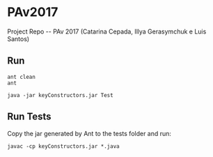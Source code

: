 # PAv2017
Project Repo -- PAv 2017 (Catarina Cepada, Illya Gerasymchuk e Luis Santos)


## Run
```
ant clean
ant

java -jar keyConstructors.jar Test
```

## Run Tests
Copy the jar generated by Ant to the tests folder and run:
```
javac -cp keyConstructors.jar *.java
```
